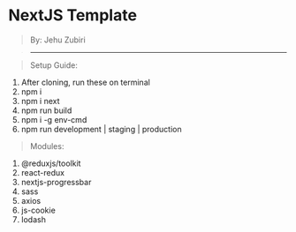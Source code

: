 # NextJS Template

> By: Jehu Zubiri

> ---

> Setup Guide:

1. After cloning, run these on terminal
2. npm i
3. npm i next
4. npm run build
5. npm i -g env-cmd
6. npm run development | staging | production

> Modules:

1. @reduxjs/toolkit
2. react-redux
3. nextjs-progressbar
4. sass
5. axios
6. js-cookie
7. lodash
